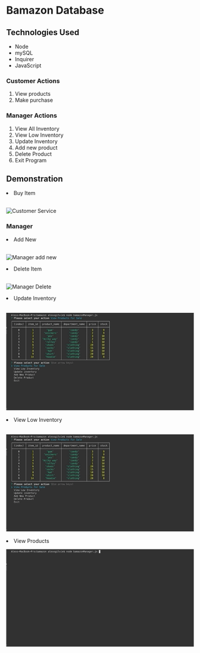 
<h1>Bamazon Database</h1>

<h2>Technologies Used</h2>
<ul>
    <li>Node</li>
    <li>mySQL</li>
    <li>Inquirer</li>
    <li>JavaScript</li>
</ul>

<h3>Customer Actions</h3>
<ol>
<li>View products</li>
<li>Make purchase</li>
</ol>

<h3>Manager Actions</h3>
<ol>
<li>View All Inventory</li>
<li>View Low Inventory</li>
<li>Update Inventory</li>
<li>Add new product</li>
<li>Delete Product</li>
<li>Exit Program</li>
</ol>

<h2>Demonstration</h2>

<li>Buy Item</li>
</br>

![Customer Service](assets/customer.gif)


<h3>Manager </h3>
<li>Add New</li>
</br>

![Manager add new](assets/manager-add-new.gif)

<li>Delete Item</li>
</br>

![Manager Delete](assets/manager-delete-product.gif)

<li>Update Inventory</li>
</br>

![Manager Update Inventory](assets/manager-update-inventory.gif)

<li>View Low Inventory</li>
</br>

![Manager View Low](assets/manager-view-low.gif)
</br>

<li>View Products</li>

![Manager View All Products](assets/manager-view-products.gif)